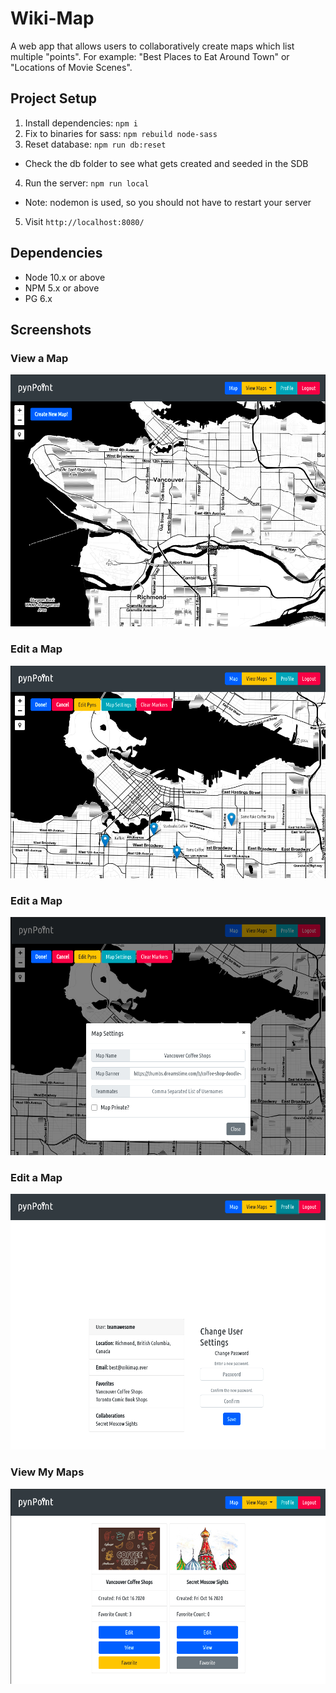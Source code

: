 # Wiki-Map
A web app that allows users to collaboratively create maps which list multiple "points". For example: "Best Places to Eat Around Town" or "Locations of Movie Scenes".

## Project Setup
1. Install dependencies: `npm i`
2. Fix to binaries for sass: `npm rebuild node-sass`
3. Reset database: `npm run db:reset`
  - Check the db folder to see what gets created and seeded in the SDB
4. Run the server: `npm run local`
  - Note: nodemon is used, so you should not have to restart your server
5. Visit `http://localhost:8080/`

## Dependencies

- Node 10.x or above
- NPM 5.x or above
- PG 6.x

## Screenshots
### View a Map
![View Map](https://github.com/cplpearce/Wiki-Map/blob/master/screenshots/NewMapView.png)
### Edit a Map
![Edit Map](https://github.com/cplpearce/Wiki-Map/blob/master/screenshots/EditMap.png)
### Edit a Map
![Map Settings](https://github.com/cplpearce/Wiki-Map/blob/master/screenshots/MapSettings.png)
### Edit a Map
![User Prodile](https://github.com/cplpearce/Wiki-Map/blob/master/screenshots/Profile.png)
### View My Maps
![View My Maps](https://github.com/cplpearce/Wiki-Map/blob/master/screenshots/ViewMyMaps.png)
